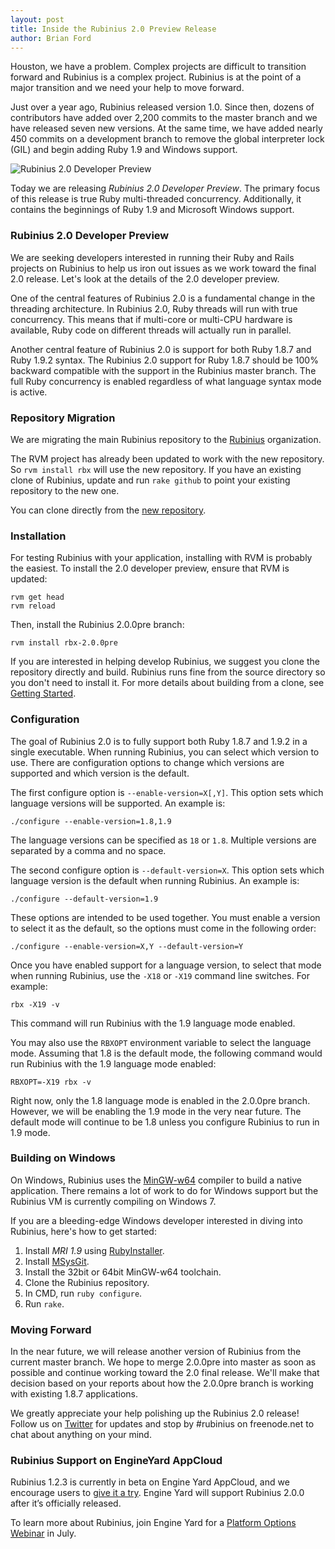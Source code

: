 ```yaml
---
layout: post
title: Inside the Rubinius 2.0 Preview Release
author: Brian Ford
---
```


Houston, we have a problem. Complex projects are difficult to transition
forward and Rubinius is a complex project. Rubinius is at the point of a major
transition and we need your help to move forward.

Just over a year ago, Rubinius released version 1.0. Since then, dozens of
contributors have added over 2,200 commits to the master branch and we have
released seven new versions. At the same time, we have added nearly 450
commits on a development branch to remove the global interpreter lock (GIL)
and begin adding Ruby 1.9 and Windows support.

![Rubinius 2.0 Developer Preview](/images/rubinius-2-0-developer-preview-blog-post.png)

Today we are releasing *Rubinius 2.0 Developer Preview*. The primary focus of
this release is true Ruby multi-threaded concurrency. Additionally, it
contains the beginnings of Ruby 1.9 and Microsoft Windows support.


### Rubinius 2.0 Developer Preview

We are seeking developers interested in running their Ruby and Rails projects
on Rubinius to help us iron out issues as we work toward the final 2.0
release. Let's look at the details of the 2.0 developer preview.

One of the central features of Rubinius 2.0 is a fundamental change in the
threading architecture. In Rubinius 2.0, Ruby threads will run with true
concurrency. This means that if multi-core or multi-CPU hardware is available,
Ruby code on different threads will actually run in parallel.

Another central feature of Rubinius 2.0 is support for both Ruby 1.8.7 and
Ruby 1.9.2 syntax. The Rubinius 2.0 support for Ruby 1.8.7 should be 100%
backward compatible with the support in the Rubinius master branch. The full
Ruby concurrency is enabled regardless of what language syntax mode is active.


### Repository Migration

We are migrating the main Rubinius repository to the [Rubinius](
https://github.com/rubinius) organization.

The RVM project has already been updated to work with the new repository. So
`rvm install rbx` will use the new repository.  If you have an existing clone
of Rubinius, update and run `rake github` to point your existing repository to
the new one.

You can clone directly from the [new repository](https://github.com/rubinius/rubinius).


### Installation

For testing Rubinius with your application, installing with RVM is probably
the easiest. To install the 2.0 developer preview, ensure that RVM is updated:

    rvm get head
    rvm reload

Then, install the Rubinius 2.0.0pre branch:

    rvm install rbx-2.0.0pre

If you are interested in helping develop Rubinius, we suggest you clone the
repository directly and build. Rubinius runs fine from the source directory so
you don't need to install it. For more details about building from a clone,
see [Getting Started](http://rubini.us/doc/en/getting-started/).


### Configuration

The goal of Rubinius 2.0 is to fully support both Ruby 1.8.7 and 1.9.2 in a
single executable. When running Rubinius, you can select which version to use.
There are configuration options to change which versions are supported and
which version is the default.

The first configure option is `--enable-version=X[,Y]`. This option sets which
language versions will be supported. An example is:

    ./configure --enable-version=1.8,1.9

The language versions can be specified as `18` or `1.8`. Multiple versions are
separated by a comma and no space.

The second configure option is `--default-version=X`. This option sets which
language version is the default when running Rubinius. An example is:

    ./configure --default-version=1.9

These options are intended to be used together. You must enable a version to
select it as the default, so the options must come in the following order:

    ./configure --enable-version=X,Y --default-version=Y

Once you have enabled support for a language version, to select that mode when
running Rubinius, use the `-X18` or `-X19` command line switches. For example:

    rbx -X19 -v

This command will run Rubinius with the 1.9 language mode enabled.

You may also use the `RBXOPT` environment variable to select the language
mode. Assuming that 1.8 is the default mode, the following command would run
Rubinius with the 1.9 language mode enabled:

    RBXOPT=-X19 rbx -v

Right now, only the 1.8 language mode is enabled in the 2.0.0pre branch.
However, we will be enabling the 1.9 mode in the very near future. The default
mode will continue to be 1.8 unless you configure Rubinius to run in 1.9 mode.


### Building on Windows

On Windows, Rubinius uses the [MinGW-w64](http://mingw-w64.sourceforge.net/)
compiler to build a native application. There remains a lot of work to do for
Windows support but the Rubinius VM is currently compiling on Windows 7.

If you are a bleeding-edge Windows developer interested in diving into
Rubinius, here's how to get started:

1. Install *MRI 1.9* using [RubyInstaller](http://rubyinstaller.org/).
1. Install [MSysGit](http://code.google.com/p/msysgit/).
1. Install the 32bit or 64bit MinGW-w64 toolchain.
1. Clone the Rubinius repository.
1. In CMD, run `ruby configure`.
1. Run `rake`.


### Moving Forward

In the near future, we will release another version of Rubinius from the
current master branch. We hope to merge 2.0.0pre into master as soon as
possible and continue working toward the 2.0 final release. We'll make that
decision based on your reports about how the 2.0.0pre branch is working with
existing 1.8.7 applications.

We greatly appreciate your help polishing up the Rubinius 2.0 release! Follow
us on [Twitter](http://twitter.com/rubinius) for updates and stop by #rubinius
on freenode.net to chat about anything on your mind.


### Rubinius Support on EngineYard AppCloud

Rubinius 1.2.3 is currently in beta on Engine Yard AppCloud, and we encourage
users to [give it a try](http://docs.engineyard.com/rubinius.html). Engine
Yard will support Rubinius 2.0.0 after it’s officially released.

To learn more about Rubinius, join Engine Yard for a [Platform Options Webinar](http://pages.engineyard.com/RubyPlatformOptionsWebinarJuly212011.html) in July.
